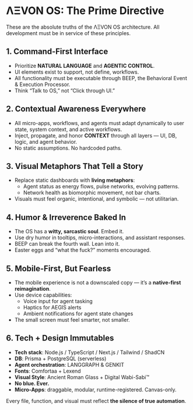 # ΛΞVON OS: The Prime Directive

These are the absolute truths of the ΛΞVON OS architecture. All development must be in service of these principles.

## 1. Command-First Interface
- Prioritize **NATURAL LANGUAGE** and **AGENTIC CONTROL**.
- UI elements exist to support, not define, workflows.
- All functionality must be executable through BEEP, the Behavioral Event & Execution Processor.
- Think “Talk to OS,” not “Click through UI.”

## 2. Contextual Awareness Everywhere
- All micro-apps, workflows, and agents must adapt dynamically to user state, system context, and active workflows.
- Inject, propagate, and honor **CONTEXT** through all layers — UI, DB, logic, and agent behavior.
- No static assumptions. No hardcoded paths.

## 3. Visual Metaphors That Tell a Story
- Replace static dashboards with **living metaphors**:
  - Agent status as energy flows, pulse networks, evolving patterns.
  - Network health as biomorphic movement, not bar charts.
- Visuals must feel organic, intentional, and symbolic — not utilitarian.

## 4. Humor & Irreverence Baked In
- The OS has a **witty, sarcastic soul**. Embed it.
- Use dry humor in tooltips, micro-interactions, and assistant responses.
- BEEP can break the fourth wall. Lean into it.
- Easter eggs and “what the fuck?” moments encouraged.

## 5. Mobile-First, But Fearless
- The mobile experience is not a downscaled copy — it’s a **native-first reimagination**.
- Use device capabilities:
  - Voice input for agent tasking
  - Haptics for AEGIS alerts
  - Ambient notifications for agent state changes
- The small screen must feel smarter, not smaller.

## 6. Tech + Design Immutables
- **Tech stack**: Node.js / TypeScript / Next.js / Tailwind / ShadCN
- **DB**: Prisma + PostgreSQL (serverless)
- **Agent orchestration**: LANGGRAPH & GENKIT
- **Fonts**: Comfortaa + Lexend
- **Visual Style**: Ancient Roman Glass + Digital Wabi-Sabi™
- **No blue. Ever.**
- **Micro-Apps**: draggable, modular, runtime-registered. Canvas-only.

Every file, function, and visual must reflect **the silence of true automation**.